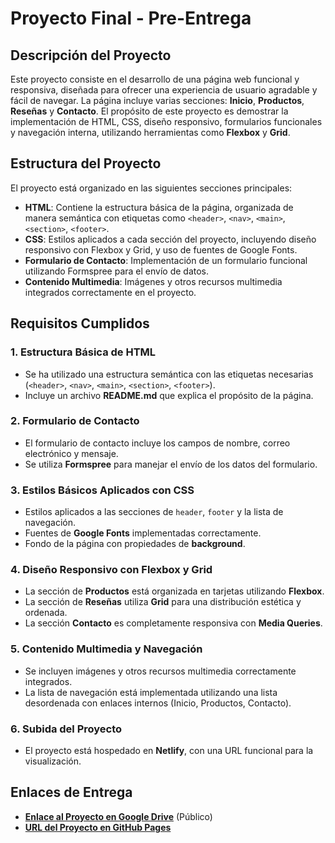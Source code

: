 # Proyecto Final - Pre-Entrega

## Descripción del Proyecto

Este proyecto consiste en el desarrollo de una página web funcional y responsiva, diseñada para ofrecer una experiencia de usuario agradable y fácil de navegar. La página incluye varias secciones: **Inicio**, **Productos**, **Reseñas** y **Contacto**. El propósito de este proyecto es demostrar la implementación de HTML, CSS, diseño responsivo, formularios funcionales y navegación interna, utilizando herramientas como **Flexbox** y **Grid**.

## Estructura del Proyecto

El proyecto está organizado en las siguientes secciones principales:

- **HTML**: Contiene la estructura básica de la página, organizada de manera semántica con etiquetas como `<header>`, `<nav>`, `<main>`, `<section>`, `<footer>`.
- **CSS**: Estilos aplicados a cada sección del proyecto, incluyendo diseño responsivo con Flexbox y Grid, y uso de fuentes de Google Fonts.
- **Formulario de Contacto**: Implementación de un formulario funcional utilizando Formspree para el envío de datos.
- **Contenido Multimedia**: Imágenes y otros recursos multimedia integrados correctamente en el proyecto.

## Requisitos Cumplidos

### 1. **Estructura Básica de HTML**
- Se ha utilizado una estructura semántica con las etiquetas necesarias (`<header>`, `<nav>`, `<main>`, `<section>`, `<footer>`).
- Incluye un archivo **README.md** que explica el propósito de la página.

### 2. **Formulario de Contacto**
- El formulario de contacto incluye los campos de nombre, correo electrónico y mensaje.
- Se utiliza **Formspree** para manejar el envío de los datos del formulario.

### 3. **Estilos Básicos Aplicados con CSS**
- Estilos aplicados a las secciones de `header`, `footer` y la lista de navegación.
- Fuentes de **Google Fonts** implementadas correctamente.
- Fondo de la página con propiedades de **background**.

### 4. **Diseño Responsivo con Flexbox y Grid**
- La sección de **Productos** está organizada en tarjetas utilizando **Flexbox**.
- La sección de **Reseñas** utiliza **Grid** para una distribución estética y ordenada.
- La sección **Contacto** es completamente responsiva con **Media Queries**.

### 5. **Contenido Multimedia y Navegación**
- Se incluyen imágenes y otros recursos multimedia correctamente integrados.
- La lista de navegación está implementada utilizando una lista desordenada con enlaces internos (Inicio, Productos, Contacto).

### 6. **Subida del Proyecto**
- El proyecto está hospedado en **Netlify**, con una URL funcional para la visualización.

## Enlaces de Entrega

- [**Enlace al Proyecto en Google Drive**](#) (Público)
- [**URL del Proyecto en GitHub Pages**](#)
